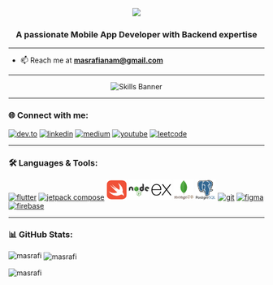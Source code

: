 <!-- Banner Image -->
<p align="center">
  <img src="https://capsule-render.vercel.app/api?type=waving&color=0:42a5f5,100:42f57b&height=220&section=header&text=Masrafi%20Anam%20🚀&fontSize=45&fontColor=ffffff&animation=fadeIn&desc=Flutter%20%7C%20Jetpack%20Compose%20%7C%20SwiftUI%20%7C%20Node.js%20%7C%20Express%20%7C%20MongoDB%20%7C%20PostgreSQL&descAlignY=50&descAlign=50&textY=40" />
</p>

<h3 align="center">A passionate Mobile App Developer with Backend expertise</h3>

---
- 📫 Reach me at **masrafianam@gmail.com**

---
<p align="center">
  <img src="https://github.com/Masrafi/Masrafi/blob/main/Gemini_Generated_Image_9iuj8q9iuj8q9iuj.png" alt="Skills Banner", height="500", width="800" />
</p>

---

<h3 align="left">🌐 Connect with me:</h3>
<p align="left">
<a href="https://dev.to/masrafi_anam_9efdc6e67df1" target="blank"><img align="center" src="https://raw.githubusercontent.com/rahuldkjain/github-profile-readme-generator/master/src/images/icons/Social/devto.svg" alt="dev.to" height="30" width="40" /></a>
<a href="https://www.linkedin.com/in/masrafi-anam-703849152/" target="blank"><img align="center" src="https://raw.githubusercontent.com/rahuldkjain/github-profile-readme-generator/master/src/images/icons/Social/linked-in-alt.svg" alt="linkedin" height="30" width="40" /></a>
<a href="https://medium.com/@masrafianam" target="blank"><img align="center" src="https://raw.githubusercontent.com/rahuldkjain/github-profile-readme-generator/master/src/images/icons/Social/medium.svg" alt="medium" height="30" width="40" /></a>
<a href="https://www.youtube.com/channel/ucajaw1yhfothcrlshzmxisg" target="blank"><img align="center" src="https://raw.githubusercontent.com/rahuldkjain/github-profile-readme-generator/master/src/images/icons/Social/youtube.svg" alt="youtube" height="30" width="40" /></a>
<a href="https://leetcode.com/u/masrafi_42/" target="blank"><img align="center" src="https://raw.githubusercontent.com/rahuldkjain/github-profile-readme-generator/master/src/images/icons/Social/leet-code.svg" alt="leetcode" height="30" width="40" /></a>
</p>

---

<h3 align="left">🛠 Languages & Tools:</h3>
<p align="left">
<a href="https://flutter.dev/" target="_blank"><img src="https://www.vectorlogo.zone/logos/flutterio/flutterio-icon.svg" alt="flutter" width="40" height="40"/></a>
<a href="https://developer.android.com/jetpack/compose" target="_blank"><img src="https://cdn.jsdelivr.net/gh/devicons/devicon@latest/icons/jetpackcompose/jetpackcompose-original.svg" alt="jetpack compose" width="40" height="40"/></a>
<a href="https://developer.apple.com/swift/" target="_blank"><img src="https://raw.githubusercontent.com/devicons/devicon/master/icons/swift/swift-original.svg" alt="swiftui" width="40" height="40"/></a>
<a href="https://nodejs.org/" target="_blank"><img src="https://raw.githubusercontent.com/devicons/devicon/master/icons/nodejs/nodejs-original-wordmark.svg" alt="nodejs" width="40" height="40"/></a>
<a href="https://expressjs.com/" target="_blank"><img src="https://raw.githubusercontent.com/devicons/devicon/master/icons/express/express-original.svg" alt="express" width="40" height="40"/></a>
<a href="https://www.mongodb.com/" target="_blank"><img src="https://raw.githubusercontent.com/devicons/devicon/master/icons/mongodb/mongodb-original-wordmark.svg" alt="mongodb" width="40" height="40"/></a>
<a href="https://www.postgresql.org/" target="_blank"><img src="https://raw.githubusercontent.com/devicons/devicon/master/icons/postgresql/postgresql-original-wordmark.svg" alt="postgresql" width="40" height="40"/></a>
<a href="https://git-scm.com/" target="_blank"><img src="https://www.vectorlogo.zone/logos/git-scm/git-scm-icon.svg" alt="git" width="40" height="40"/></a>
<a href="https://www.figma.com/" target="_blank"><img src="https://www.vectorlogo.zone/logos/figma/figma-icon.svg" alt="figma" width="40" height="40"/></a>
<a href="https://firebase.google.com/" target="_blank"><img src="https://www.vectorlogo.zone/logos/firebase/firebase-icon.svg" alt="firebase" width="40" height="40"/></a>
</p>

---

<h3 align="left">📊 GitHub Stats:</h3>

<p><img align="left" src="https://github-readme-stats.vercel.app/api/top-langs?username=masrafi&show_icons=true&locale=en&layout=compact&theme=radical" alt="masrafi" /></p>

<p>&nbsp;<img align="center" src="https://github-readme-stats.vercel.app/api?username=masrafi&show_icons=true&locale=en&theme=radical" alt="masrafi" /></p>

<p><img align="center" src="https://github-readme-streak-stats.herokuapp.com/?user=masrafi&theme=radical" alt="masrafi" /></p>
